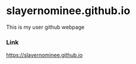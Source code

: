 # slayernominee.github.io

This is my user github webpage


### Link
https://slayernominee.github.io
